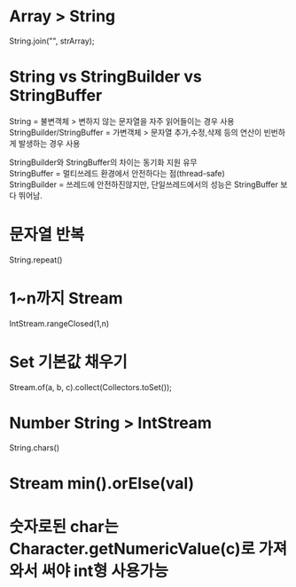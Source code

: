 # Array > String 
String.join("", strArray);

# String vs StringBuilder vs StringBuffer
String = 불변객체 > 변하지 않는 문자열을 자주 읽어들이는 경우 사용
StringBuilder/StringBuffer = 가변객체 >  문자열 추가,수정,삭제 등의 연산이 빈번하게 발생하는 경우 사용

<p>
    StringBuilder와 StringBuffer의 차이는 동기화 지원 유무<br>
    StringBuffer = 멀티쓰레드 환경에서 안전하다는 점(thread-safe)<br>
    StringBuilder = 쓰레드에 안전하진않지만, 단일쓰레드에서의 성능은 StringBuffer 보다 뛰어남.<br>
</p>

# 문자열 반복 
String.repeat()

# 1~n까지 Stream
IntStream.rangeClosed(1,n)

# Set 기본값 채우기 
Stream.of(a, b, c).collect(Collectors.toSet());

# Number String > IntStream
String.chars()

# Stream min().orElse(val)

# 숫자로된 char는 Character.getNumericValue(c)로 가져와서 써야 int형 사용가능
